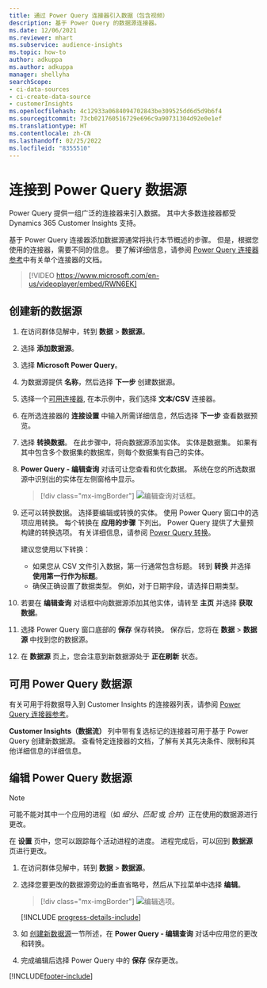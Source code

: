 ```yaml
---
title: 通过 Power Query 连接器引入数据（包含视频）
description: 基于 Power Query 的数据源连接器。
ms.date: 12/06/2021
ms.reviewer: mhart
ms.subservice: audience-insights
ms.topic: how-to
author: adkuppa
ms.author: adkuppa
manager: shellyha
searchScope:
- ci-data-sources
- ci-create-data-source
- customerInsights
ms.openlocfilehash: 4c12933a0684094702843be309525dd6d5d9b6f4
ms.sourcegitcommit: 73cb021760516729e696c9a90731304d92e0e1ef
ms.translationtype: HT
ms.contentlocale: zh-CN
ms.lasthandoff: 02/25/2022
ms.locfileid: "8355510"
---
```

# <a name="connect-to-a-power-query-data-source"></a>连接到 Power Query 数据源

Power Query 提供一组广泛的连接器来引入数据。 其中大多数连接器都受 Dynamics 365 Customer Insights 支持。 

基于 Power Query 连接器添加数据源通常将执行本节概述的步骤。 但是，根据您使用的连接器，需要不同的信息。 要了解详细信息，请参阅 [Power Query 连接器参考](/power-query/connectors/)中有关单个连接器的文档。

> [!VIDEO https://www.microsoft.com/en-us/videoplayer/embed/RWN6EK]

## <a name="create-a-new-data-source"></a>创建新的数据源

1. 在访问群体见解中，转到 **数据** > **数据源**。

1. 选择 **添加数据源**。

1. 选择 **Microsoft Power Query**。

1. 为数据源提供 **名称**，然后选择 **下一步** 创建数据源。

1. 选择一个[可用连接器](#available-power-query-data-sources), 在本示例中，我们选择 **文本/CSV** 连接器。

1. 在所选连接器的 **连接设置** 中输入所需详细信息，然后选择 **下一步** 查看数据预览。

1. 选择 **转换数据**。 在此步骤中，将向数据源添加实体。 实体是数据集。 如果有其中包含多个数据集的数据库，则每个数据集有自己的实体。

1. **Power Query - 编辑查询** 对话可让您查看和优化数据。 系统在您的所选数据源中识别出的实体在左侧窗格中显示。

   > [!div class="mx-imgBorder"]
   > ![编辑查询对话框。](media/data-manager-configure-edit-queries.png "编辑查询对话框")

1. 还可以转换数据。 选择要编辑或转换的实体。 使用 Power Query 窗口中的选项应用转换。 每个转换在 **应用的步骤** 下列出。 Power Query 提供了大量预构建的转换选项。 有关详细信息，请参阅 [Power Query 转换](/power-query/power-query-what-is-power-query#transformations)。

   建议您使用以下转换：

   - 如果您从 CSV 文件引入数据，第一行通常包含标题。 转到 **转换** 并选择 **使用第一行作为标题**。
   - 确保正确设置了数据类型。 例如，对于日期字段，请选择日期类型。

1. 若要在 **编辑查询** 对话框中向数据源添加其他实体，请转至 **主页** 并选择 **获取数据**。

1. 选择 Power Query 窗口底部的 **保存** 保存转换。 保存后，您将在 **数据** > **数据源** 中找到您的数据源。

1. 在 **数据源** 页上，您会注意到新数据源处于 **正在刷新** 状态。

## <a name="available-power-query-data-sources"></a>可用 Power Query 数据源

有关可用于将数据导入到 Customer Insights 的连接器列表，请参阅 [Power Query 连接器参考](/power-query/connectors/)。 

**Customer Insights（数据流）** 列中带有复选标记的连接器可用于基于 Power Query 创建新数据源。 查看特定连接器的文档，了解有关其先决条件、限制和其他详细信息的详细信息。

## <a name="edit-power-query-data-sources"></a>编辑 Power Query 数据源

> [!NOTE]
> 可能不能对其中一个应用的进程（如 *细分*、*匹配* 或 *合并*）正在使用的数据源进行更改。 
>
> 在 **设置** 页中，您可以跟踪每个活动进程的进度。 进程完成后，可以回到 **数据源** 页进行更改。

1. 在访问群体见解中，转到 **数据** > **数据源**。

2. 选择您要更改的数据源旁边的垂直省略号，然后从下拉菜单中选择 **编辑**。

   > [!div class="mx-imgBorder"]
   > ![编辑选项。](media/edit-option-data-sources.png "编辑选项")

   [!INCLUDE [progress-details-include](../includes/progress-details-pane.md)]
   
3. 如 [创建新数据源](#create-a-new-data-source)一节所述，在 **Power Query - 编辑查询** 对话中应用您的更改和转换。

4. 完成编辑后选择 Power Query 中的 **保存** 保存更改。


[!INCLUDE[footer-include](../includes/footer-banner.md)]

